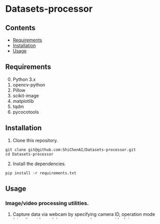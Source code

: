 # Datasets-processor

## Contents
- [Requirements](#requirements)
- [Installation](#installation)
- [Usage](#usage)

## Requirements
0. Python 3.x
1. opencv-python
2. Pillow
3. scikit-image
4. matplotlib
5. tqdm
6. pycocotools

## Installation
1. Clone this repository.
```
git clone git@github.com:ShiChenAI/Datasets-processor.git
cd Datasets-processor
```

2. Install the dependencies.
```
pip install -r requirements.txt
```

## Usage
### Image/video processing utilities.
1. Capture data via webcam by specifying camera ID, operation mode (visualize video only/save as images/save as a video), image height/weight.
```
python ./image/capture_data.py --cam-id 0 --mode 1 --save-path ./data/captures --width 1920 --height 1080
```

2. Convert video(s) to a series of images according to the specified interval.
```
python ./image/video2images.py --video-source ./data/videos --save-dir ./data/outputs/images --interval 10
```

3. Merge a series of images into a GIF file.
```
python ./image/images2gif.py --img-dir ./data/images --save-path ./data/outputs/merge.gif --width 480 --height 360 --duration 1
```

### Image datasets processing utilities.
1. Rename files of the specified type in the folder to ```{specified prefix}_{index}.{specified type}```.
```
python ./dataset/batch_rename.py --file-die ./data/images --save-dir ./data/outputs/images --prefix train --start-idx 1 --target-type jpg
```

2. Extract specified categories from the COCO datasets.
```
python ./dataset/coco_extract_cats.py --coco-dir ./data/coco --datasets train2014 val2014 --category-names person car --imgs-length 5000 --output-dir ./data/outputs/coco --vis-dir ./outputs/coco/vis
```

3. Convert dataset from VOC format to COCO format and split the dataset into train/val/test according to the specified split ratio.
```
python ./dataset/voc2coco.py --start-id 1 --images-dir ./data/voc2012/JPEGImages --annotations-dir ./data/voc2012/Annotations --output-dir ./data/outputs/coco --cat-file ./data/voc2012/category_names.txt --split-ratio 80 10 10
```
The organization of the file containing the category names is as follows:
```
person
car

...

```

4. Convert dataset from labelme format to COCO format.
```
python ./dataset/labelme2coco.py --input-dir ./data/labelme/annotations --output-dir ./data/outputs/coco --dataset-type train --cat-file ./data/labelme/category_names.txt --noviz
```
The organization of the file containing the category names is as follows:
```
__ignore__
_background_
person
car

...

```
